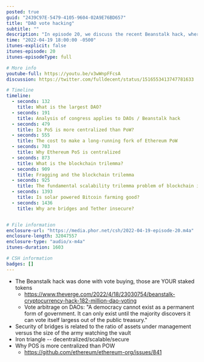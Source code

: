 ```yaml
---
posted: true
guid: "2439C97E-5479-4105-9604-02A9E76BD657"
title: "DAO vote hacking"
subtitle: ""
description: "In episode 20, we discuss the recent Beanstalk hack, where vote buying was used to steal over $182 million from the DAO. We also delve into the security of bridges and the ratio of assets under management versus the size of the army watching the vault. Additionally, we examine the iron triangle of decentralized, scalable and secure systems, and why PoS is more centralized than PoW."
time: "2022-04-19 18:00:00 -0500"
itunes-explicit: false
itunes-episode: 20
itunes-episodeType: full

# More info
youtube-full: https://youtu.be/v3wWnpFFcsA
discussion: https://twitter.com/fulldecent/status/1516553413747781633

# Timeline
timeline:
  - seconds: 132
    title: What is the largest DAO?
  - seconds: 191
    title: Analysis of congress applies to DAOs / Beanstalk hack
  - seconds: 479
    title: Is PoS is more centralized than PoW?
  - seconds: 555
    title: The cost to make a long-running fork of Ethereum PoW
  - seconds: 703
    title: Why Ethereum PoS is centralized
  - seconds: 873
    title: What is the blockchain trilemma?
  - seconds: 909
    title: Fragging and the blockchain trilemma
  - seconds: 925
    title: The fundamental scalability trilemma problem of blockchain is the speed of light
  - seconds: 1393
    title: Is solar powered Bitcoin farming good?
  - seconds: 1436
    title: Why are bridges and Tether insecure?


# File information
enclosure-url: "https://media.phor.net/csh/2022-04-19-episode-20.m4a"
enclosure-length: 32047557
enclosure-type: "audio/x-m4a"
itunes-duration: 1603

# CSH information
badges: []
---
```

<!--end of quick notes-->

- The Beanstalk hack was done with vote buying, those are YOUR staked tokens
  - https://www.theverge.com/2022/4/18/23030754/beanstalk-cryptocurrency-hack-182-million-dao-voting
  - Vote arbitrage on DAOs: "A democracy cannot exist as a permanent form of government. It can only exist until the majority discovers it can vote itself largess out of the public treasury."
- Security of bridges is related to the ratio of assets under management versus the size of the army watching the vault
- Iron triangle -- decentralized/scalable/secure
- Why POS is more centralized than POW
  - https://github.com/ethereum/ethereum-org/issues/841 